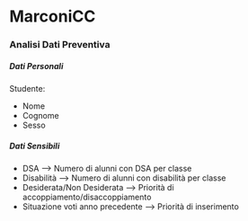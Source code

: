 # MarconiCC

### Analisi Dati Preventiva

##### Dati Personali
Studente:
- Nome
- Cognome
- Sesso

##### Dati Sensibili
- DSA --> Numero di alunni con DSA per classe
- Disabilità --> Numero di alunni con disabilità per classe
- Desiderata/Non Desiderata --> Priorità di accoppiamento/disaccoppiamento
- Situazione voti anno precedente --> Priorità di inserimento

